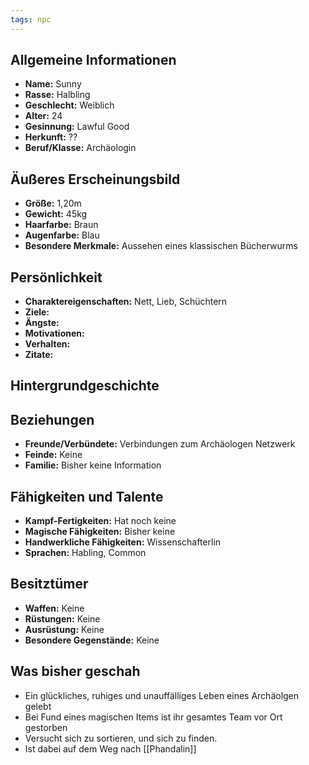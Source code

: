 ```yaml
---
tags: npc
---
```



## Allgemeine Informationen
- **Name:** Sunny
- **Rasse:** Halbling
- **Geschlecht:** Weiblich
- **Alter:** 24
- **Gesinnung:** Lawful Good
- **Herkunft:** ??
- **Beruf/Klasse:** Archäologin

## Äußeres Erscheinungsbild
- **Größe:** 1,20m
- **Gewicht:** 45kg
- **Haarfarbe:** Braun
- **Augenfarbe:** Blau
- **Besondere Merkmale:** Aussehen eines klassischen Bücherwurms

## Persönlichkeit
- **Charaktereigenschaften:** Nett, Lieb, Schüchtern
- **Ziele:** 
- **Ängste:** 
- **Motivationen:** 
- **Verhalten:** 
- **Zitate:** 

## Hintergrundgeschichte


## Beziehungen
- **Freunde/Verbündete:** Verbindungen zum Archäologen Netzwerk
- **Feinde:** Keine
- **Familie:** Bisher keine Information

## Fähigkeiten und Talente
- **Kampf-Fertigkeiten:** Hat noch keine
- **Magische Fähigkeiten:** Bisher keine
- **Handwerkliche Fähigkeiten:** Wissenschafterlin
- **Sprachen:** Habling, Common

## Besitztümer
- **Waffen:** Keine
- **Rüstungen:** Keine 
- **Ausrüstung:** Keine
- **Besondere Gegenstände:** Keine

## Was bisher geschah

- Ein glückliches, ruhiges und unauffälliges Leben eines Archäolgen gelebt
- Bei Fund eines magischen Items ist ihr gesamtes Team vor Ort gestorben
- Versucht sich zu sortieren, und sich zu finden. 
- Ist dabei auf dem Weg nach [[Phandalin]]

